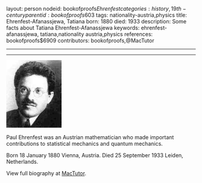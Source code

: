 layout: person
nodeid: bookofproofs$Ehrenfest
categories: history,19th-century
parentid: bookofproofs$603
tags: nationality-austria,physics
title: Ehrenfest-Afanassjewa, Tatiana
born: 1880
died: 1933
description: Some facts about Tatiana Ehrenfest-Afanassjewa
keywords: ehrenfest-afanassjewa, tatiana,nationality austria,physics
references: bookofproofs$6909
contributors: bookofproofs,@MacTutor

---


---

![Ehrenfest.jpg](https://github.com/bookofproofs/bookofproofs.github.io/blob/main/_sources/_assets/images/portraits/Ehrenfest.jpg?raw=true)

Paul Ehrenfest was an Austrian mathematician who made important contributions to statistical mechanics and  quantum mechanics.

Born 18 January 1880 Vienna, Austria. Died 25 September 1933 Leiden, Netherlands.


View full biography at [MacTutor](https://mathshistory.st-andrews.ac.uk/Biographies/Ehrenfest/).